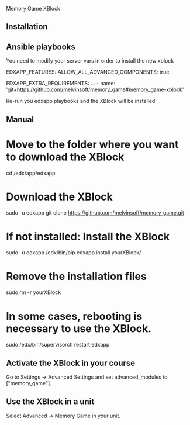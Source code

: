 Memory Game XBlock

Installation
------------

Ansible playbooks
------------

You need to modify your server vars in order to install the new xblock

EDXAPP_FEATURES:
    ALLOW_ALL_ADVANCED_COMPONENTS: true

EDXAPP_EXTRA_REQUIREMENTS:
    ...
    - name: 'git+https://github.com/melvinsoft/memory_game#memory_game-xblock'

Re-run you edxapp playbooks and the XBlock will be installed

Manual
------------

# Move to the folder where you want to download the XBlock
cd /edx/app/edxapp
# Download the XBlock
sudo -u edxapp git clone https://github.com/melvinsoft/memory_game.git
# If not installed: Install the XBlock
sudo -u edxapp /edx/bin/pip.edxapp install yourXBlock/
# Remove the installation files
sudo rm -r yourXBlock
# In some cases, rebooting is necessary to use the XBlock.
sudo /edx/bin/supervisorctl restart edxapp:

Activate the XBlock in your course
------------
Go to Settings -> Advanced Settings and set advanced_modules to ["memory_game"].

Use the XBlock in a unit
------------
Select Advanced -> Memory Game in your unit.
